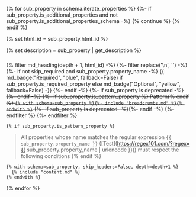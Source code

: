 {% for sub_property in schema.iterate_properties %}
  {%- if sub_property.is_additional_properties and not sub_property.is_additional_properties_schema -%}
    {% continue %}
  {% endif %}

  {% set html_id = sub_property.html_id %}

  {% set description = sub_property | get_description %}
  ### 
  {% filter md_heading(depth + 1, html_id) -%}
    {%- filter replace('\n', '') -%}
    {%- if not skip_required and sub_property.property_name -%}
        {{ md_badge("Required", "blue", fallback=False) if sub_property.is_required_property else md_badge("Optional", "yellow", fallback=False) -}}
    {%- endif -%}
    {%- if sub_property is deprecated  -%}~~{%- endif -%}
    {%- if sub_property.is_pattern_property %} Pattern{% endif %} `{% with schema=sub_property %}{%- include "breadcrumbs.md" %}{% endwith %}`
    {%- if sub_property is deprecated -%}~~{%- endif -%}
    {%- endfilter %}
  {%- endfilter %}

    {% if sub_property.is_pattern_property %}
  > All properties whose name matches the regular expression
  ```{{ sub_property.property_name }}``` ([Test](https://regex101.com/?regex={{ sub_property.property_name | urlencode }}))
  must respect the following conditions
    {% endif %}


    {% with schema=sub_property, skip_headers=False, depth=depth+1 %}
      {% include "content.md" %}
    {% endwith %}

{% endfor %}
